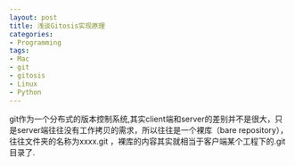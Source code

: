 ```yaml
---
layout: post
title: 浅谈Gitosis实现原理
categories:
- Programming
tags:
- Mac
- git
- gitosis
- Linux
- Python
---
```


git作为一个分布式的版本控制系统,其实client端和server的差别并不是很大，只是server端往往没有工作拷贝的需求，所以往往是一个裸库（bare repository），往往文件夹的名称为xxxx.git ，裸库的内容其实就相当于客户端某个工程下的.git目录了.       
<br>
